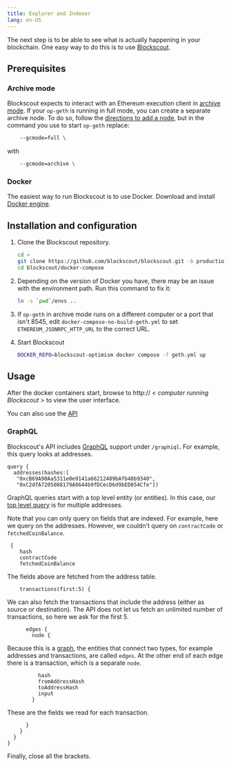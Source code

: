 ```yaml
---
title: Explorer and Indexer
lang: en-US
---
```


The next step is to be able to see what is actually happening in your blockchain.
One easy way to do this is to use [Blockscout](https://www.blockscout.com/).

## Prerequisites

### Archive mode

Blockscout expects to interact with an Ethereum execution client in [archive mode](https://www.alchemy.com/overviews/archive-nodes#archive-nodes).
If your `op-geth` is running in full mode, you can create a separate archive node.
To do so, follow the [directions to add a node](./getting-started.md#adding-nodes), but in the command you use to start `op-geth` replace:

```sh
	--gcmode=full \
```

with

```sh
	--gcmode=archive \
```

### Docker

The easiest way to run Blockscout is to use Docker.
Download and install [Docker engine](https://docs.docker.com/engine/install/#server).


## Installation and configuration

1. Clone the Blockscout repository.

   ```sh
   cd ~
   git clone https://github.com/blockscout/blockscout.git -b production-optimism
   cd blockscout/docker-compose
   ```

1. Depending on the version of Docker you have, there may be an issue with the environment path.
   Run this command to fix it:

   ```sh
   ln -s `pwd`/envs ..
   ```

1. If `op-geth` in archive mode runs on a different computer or a port that isn't 8545, edit `docker-compose-no-build-geth.yml` to set `ETHEREUM_JSONRPC_HTTP_URL` to the correct URL.

1. Start Blockscout

   ```sh
   DOCKER_REPO=blockscout-optimism docker compose -f geth.yml up
   ```

## Usage

After the docker containers start, browse to http:// < *computer running Blockscout* > to view the user interface. 

You can also use the [API](https://docs.blockscout.com/for-users/api)

### GraphQL

Blockscout's API includes [GraphQL](https://graphql.org/) support under `/graphiql`. 
For example, this query looks at addresses.

```
query {
  addresses(hashes:[
   "0xcB69A90Aa5311e0e9141a66212489bAfb48b9340", 
   "0xC2dfA7205088179A8644b9fDCecD6d9bED854Cfe"])
```

GraphQL queries start with a top level entity (or entities).
In this case, our [top level query](https://docs.blockscout.com/for-users/api/graphql#queries) is for multiple addresses.

Note that you can only query on fields that are indexed.
For example, here we query on the addresses.
However, we couldn't query on `contractCode` or `fetchedCoinBalance`.

```
 {
    hash
    contractCode
    fetchedCoinBalance
```

The fields above are fetched from the address table.

```
    transactions(first:5) {
```

We can also fetch the transactions that include the address (either as source or destination).
The API does not let us fetch an unlimited number of transactions, so here we ask for the first 5.


```
      edges {
        node {
```

Because this is a [graph](https://en.wikipedia.org/wiki/Graph_(discrete_mathematics)), the entities that connect two types, for example addresses and transactions, are called `edges`.
At the other end of each edge there is a transaction, which is a separate `node`.

```
          hash
          fromAddressHash
          toAddressHash
          input
        }
```

These are the fields we read for each transaction. 

```
      }
    }
  }
}
```

Finally, close all the brackets. 